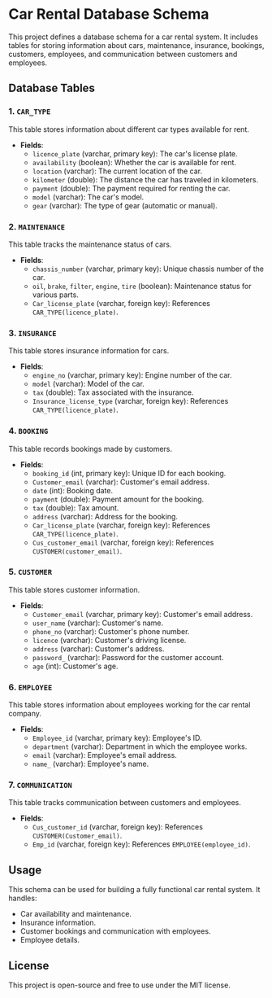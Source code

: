 # Car Rental Database Schema

This project defines a database schema for a car rental system. It includes tables for storing information about cars, maintenance, insurance, bookings, customers, employees, and communication between customers and employees.

## Database Tables

### 1. `CAR_TYPE`
This table stores information about different car types available for rent.

- **Fields**:
  - `licence_plate` (varchar, primary key): The car's license plate.
  - `availability` (boolean): Whether the car is available for rent.
  - `location` (varchar): The current location of the car.
  - `kilometer` (double): The distance the car has traveled in kilometers.
  - `payment` (double): The payment required for renting the car.
  - `model` (varchar): The car's model.
  - `gear` (varchar): The type of gear (automatic or manual).

### 2. `MAINTENANCE`
This table tracks the maintenance status of cars.

- **Fields**:
  - `chassis_number` (varchar, primary key): Unique chassis number of the car.
  - `oil`, `brake`, `filter`, `engine`, `tire` (boolean): Maintenance status for various parts.
  - `Car_license_plate` (varchar, foreign key): References `CAR_TYPE(licence_plate)`.

### 3. `INSURANCE`
This table stores insurance information for cars.

- **Fields**:
  - `engine_no` (varchar, primary key): Engine number of the car.
  - `model` (varchar): Model of the car.
  - `tax` (double): Tax associated with the insurance.
  - `Insurance_license_type` (varchar, foreign key): References `CAR_TYPE(licence_plate)`.

### 4. `BOOKING`
This table records bookings made by customers.

- **Fields**:
  - `booking_id` (int, primary key): Unique ID for each booking.
  - `Customer_email` (varchar): Customer's email address.
  - `date` (int): Booking date.
  - `payment` (double): Payment amount for the booking.
  - `tax` (double): Tax amount.
  - `address` (varchar): Address for the booking.
  - `Car_license_plate` (varchar, foreign key): References `CAR_TYPE(licence_plate)`.
  - `Cus_customer_email` (varchar, foreign key): References `CUSTOMER(customer_email)`.

### 5. `CUSTOMER`
This table stores customer information.

- **Fields**:
  - `Customer_email` (varchar, primary key): Customer's email address.
  - `user_name` (varchar): Customer's name.
  - `phone_no` (varchar): Customer's phone number.
  - `licence` (varchar): Customer's driving license.
  - `address` (varchar): Customer's address.
  - `password_` (varchar): Password for the customer account.
  - `age` (int): Customer's age.

### 6. `EMPLOYEE`
This table stores information about employees working for the car rental company.

- **Fields**:
  - `Employee_id` (varchar, primary key): Employee's ID.
  - `department` (varchar): Department in which the employee works.
  - `email` (varchar): Employee's email address.
  - `name_` (varchar): Employee's name.

### 7. `COMMUNICATION`
This table tracks communication between customers and employees.

- **Fields**:
  - `Cus_customer_id` (varchar, foreign key): References `CUSTOMER(Customer_email)`.
  - `Emp_id` (varchar, foreign key): References `EMPLOYEE(employee_id)`.

## Usage

This schema can be used for building a fully functional car rental system. It handles:
- Car availability and maintenance.
- Insurance information.
- Customer bookings and communication with employees.
- Employee details.

## License

This project is open-source and free to use under the MIT license.
